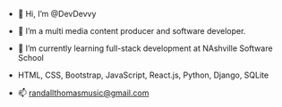 - 👋 Hi, I’m @DevDevvy
- 👀 I’m a multi media content producer and software developer.
- 🌱 I’m currently learning full-stack development at NAshville Software School
- HTML, CSS, Bootstrap, JavaScript, React.js, Python, Django, SQLite

- 📫 randallthomasmusic@gmail.com

<!---
DevDevvy/DevDevvy is a ✨ special ✨ repository because its `README.md` (this file) appears on your GitHub profile.
You can click the Preview link to take a look at your changes.
--->

